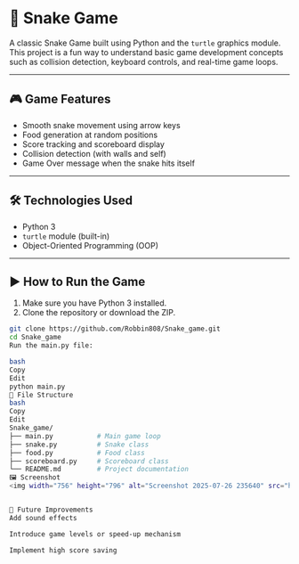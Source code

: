 # 🐍 Snake Game

A classic Snake Game built using Python and the `turtle` graphics module. This project is a fun way to understand basic game development concepts such as collision detection, keyboard controls, and real-time game loops.

---

## 🎮 Game Features

- Smooth snake movement using arrow keys
- Food generation at random positions
- Score tracking and scoreboard display
- Collision detection (with walls and self)
- Game Over message when the snake hits itself

---

## 🛠️ Technologies Used

- Python 3
- `turtle` module (built-in)
- Object-Oriented Programming (OOP)

---

## ▶️ How to Run the Game

1. Make sure you have Python 3 installed.
2. Clone the repository or download the ZIP.

```bash
git clone https://github.com/Robbin808/Snake_game.git
cd Snake_game
Run the main.py file:

bash
Copy
Edit
python main.py
📂 File Structure
bash
Copy
Edit
Snake_game/
├── main.py           # Main game loop
├── snake.py          # Snake class
├── food.py           # Food class
├── scoreboard.py     # Scoreboard class
└── README.md         # Project documentation
🖼️ Screenshot
<img width="756" height="796" alt="Screenshot 2025-07-26 235640" src="https://github.com/user-attachments/assets/51930784-5a0d-4d27-bb74-77e42ea968d9" />


🚀 Future Improvements
Add sound effects

Introduce game levels or speed-up mechanism

Implement high score saving

